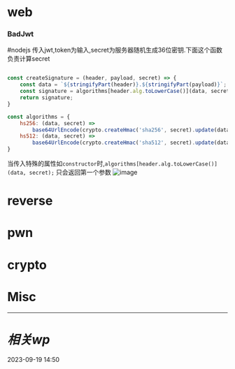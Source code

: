 # web
### BadJwt
#nodejs
传入jwt,token为输入,secret为服务器随机生成36位密钥.下面这个函数负责计算secret
```js

const createSignature = (header, payload, secret) => {
	const data = `${stringifyPart(header)}.${stringifyPart(payload)}`;
	const signature = algorithms[header.alg.toLowerCase()](data, secret);
	return signature;
}

const algorithms = {
	hs256: (data, secret) => 
		base64UrlEncode(crypto.createHmac('sha256', secret).update(data).digest()),
	hs512: (data, secret) => 
		base64UrlEncode(crypto.createHmac('sha512', secret).update(data).digest()),
}
```

当传入特殊的属性如`constructor`时,`algorithms[header.alg.toLowerCase()](data, secret);`
只会返回第一个参数
![image](https://i.imgur.com/8CnkB7o.png)

# reverse

# pwn

# crypto

# Misc


---
# *相关wp*




2023-09-19   14:50